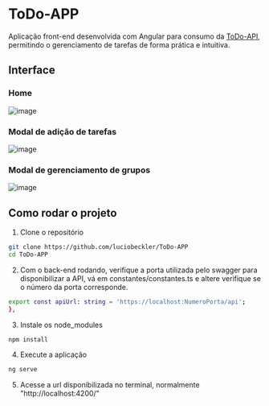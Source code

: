 
# ToDo-APP

Aplicação front-end desenvolvida com Angular para consumo da [ToDo-API](https://github.com/luciobeckler/ToDo-API), permitindo o gerenciamento de tarefas de forma prática e intuitiva.


## Interface
### Home
![image](https://github.com/user-attachments/assets/c94003de-0fee-4e0f-9142-c2fa538491c4)
### Modal de adição de tarefas
![image](https://github.com/user-attachments/assets/c9c157e3-08b0-47df-9f56-531d237a60ec)
### Modal de gerenciamento de grupos
![image](https://github.com/user-attachments/assets/43ac5d1e-c5c8-4786-806c-af4e180971b7)

## Como rodar o projeto

1. Clone o repositório

```bash
git clone https://github.com/luciobeckler/ToDo-APP
cd ToDo-APP    
```

2. Com o back-end rodando, verifique a porta utilizada pelo swagger para disponibilizar a API, vá em constantes/constantes.ts e altere verifique se o número da porta corresponde.
```bash
export const apiUrl: string = 'https://localhost:NumeroPorta/api';
},
```

3. Instale os node_modules
```bash
npm install
```

4. Execute a aplicação
```bash
ng serve
```

5. Acesse a url disponibilizada no terminal, normalmente "http://localhost:4200/"
